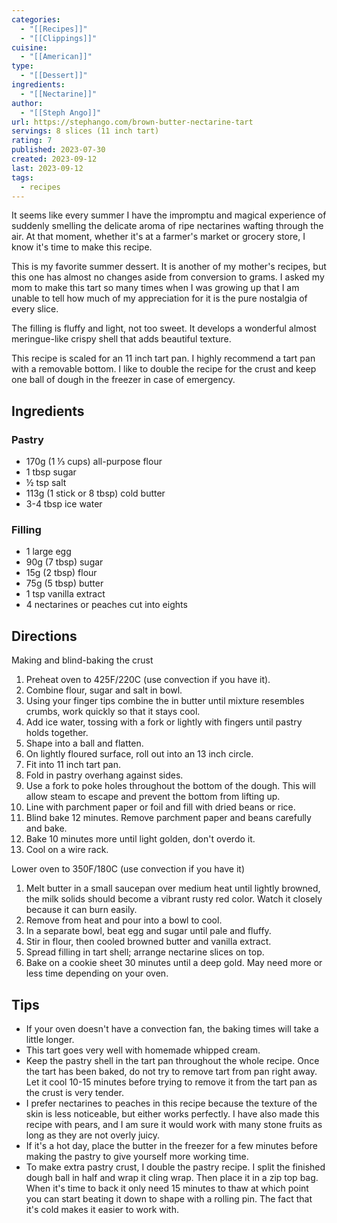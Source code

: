 ```yaml
---
categories:
  - "[[Recipes]]"
  - "[[Clippings]]"
cuisine:
  - "[[American]]"
type:
  - "[[Dessert]]"
ingredients:
  - "[[Nectarine]]"
author:
  - "[[Steph Ango]]"
url: https://stephango.com/brown-butter-nectarine-tart
servings: 8 slices (11 inch tart)
rating: 7
published: 2023-07-30
created: 2023-09-12
last: 2023-09-12
tags:
  - recipes
---
```

It seems like every summer I have the impromptu and magical experience of suddenly smelling the delicate aroma of ripe nectarines wafting through the air. At that moment, whether it's at a farmer's market or grocery store, I know it's time to make this recipe.

This is my favorite summer dessert. It is another of my mother's recipes, but this one has almost no changes aside from conversion to grams. I asked my mom to make this tart so many times when I was growing up that I am unable to tell how much of my appreciation for it is the pure nostalgia of every slice.

The filling is fluffy and light, not too sweet. It develops a wonderful almost meringue-like crispy shell that adds beautiful texture.

This recipe is scaled for an 11 inch tart pan. I highly recommend a tart pan with a removable bottom. I like to double the recipe for the crust and keep one ball of dough in the freezer in case of emergency.

## Ingredients

### Pastry

- 170g (1 ⅓ cups) all-purpose flour
- 1 tbsp sugar
- ½ tsp salt
- 113g (1 stick or 8 tbsp) cold butter
- 3-4 tbsp ice water

### Filling

- 1 large egg
- 90g (7 tbsp) sugar
- 15g (2 tbsp) flour
- 75g (5 tbsp) butter
- 1 tsp vanilla extract
- 4 nectarines or peaches cut into eights

## Directions

Making and blind-baking the crust

1. Preheat oven to 425F/220C (use convection if you have it).
2. Combine flour, sugar and salt in bowl.
3. Using your finger tips combine the in butter until mixture resembles crumbs, work quickly so that it stays cool.
4. Add ice water, tossing with a fork or lightly with fingers until pastry holds together.
5. Shape into a ball and flatten.
6. On lightly floured surface, roll out into an 13 inch circle.
7. Fit into 11 inch tart pan.
8. Fold in pastry overhang against sides.
9. Use a fork to poke holes throughout the bottom of the dough. This will allow steam to escape and prevent the bottom from lifting up.
10. Line with parchment paper or foil and fill with dried beans or rice. 
11. Blind bake 12 minutes. Remove parchment paper and beans carefully and bake.
12. Bake 10 minutes more until light golden, don't overdo it.
13. Cool on a wire rack.

Lower oven to 350F/180C (use convection if you have it)

1. Melt butter in a small saucepan over medium heat until lightly browned, the milk solids should become a vibrant rusty red color. Watch it closely because it can burn easily.
2. Remove from heat and pour into a bowl to cool.
3. In a separate bowl, beat egg and sugar until pale and fluffy.
4. Stir in flour, then cooled browned butter and vanilla extract.
5. Spread filling in tart shell; arrange nectarine slices on top.
6. Bake on a cookie sheet 30 minutes until a deep gold. May need more or less time depending on  your oven.

## Tips

- If your oven doesn't have a convection fan, the baking times will take a little longer.
- This tart goes very well with homemade whipped cream.
- Keep the pastry shell in the tart pan throughout the whole recipe. Once the tart has been baked, do not try to remove tart from pan right away. Let it cool 10-15 minutes before trying to remove it from the tart pan as the crust is very tender.
- I prefer nectarines to peaches in this recipe because the texture of the skin is less noticeable, but either works perfectly. I have also made this recipe with pears, and I am sure it would work with many stone fruits as long as they are not overly juicy.
- If it's a hot day, place the butter in the freezer for a few minutes before making the pastry to give yourself more working time.
- To make extra pastry crust, I double the pastry recipe. I split the finished dough ball in half and wrap it cling wrap. Then place it in a zip top bag. When it's time to back it only need 15 minutes to thaw at which point you can start beating it down to shape with a rolling pin. The fact that it's cold makes it easier to work with.